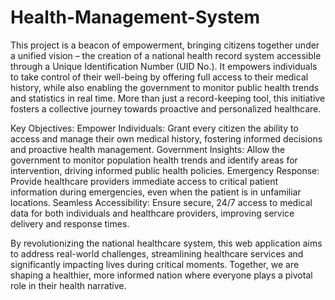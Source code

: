 # Health-Management-System

This project is a beacon of empowerment, bringing citizens together under a unified vision – the creation of a national health record system accessible through a Unique Identification Number (UID No.). It empowers individuals to take control of their well-being by offering full access to their medical history, while also enabling the government to monitor public health trends and statistics in real time. More than just a record-keeping tool, this initiative fosters a collective journey towards proactive and personalized healthcare.

Key Objectives:
Empower Individuals: Grant every citizen the ability to access and manage their own medical history, fostering informed decisions and proactive health management.
Government Insights: Allow the government to monitor population health trends and identify areas for intervention, driving informed public health policies.
Emergency Response: Provide healthcare providers immediate access to critical patient information during emergencies, even when the patient is in unfamiliar locations.
Seamless Accessibility: Ensure secure, 24/7 access to medical data for both individuals and healthcare providers, improving service delivery and response times.

By revolutionizing the national healthcare system, this web application aims to address real-world challenges, streamlining healthcare services and significantly impacting lives during critical moments. Together, we are shaping a healthier, more informed nation where everyone plays a pivotal role in their health narrative.
